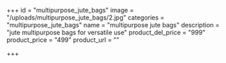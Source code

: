 +++
id = "multipurpose_jute_bags"
image = "/uploads/multipurpose_jute_bags/2.jpg"
categories = "multipurpose_jute_bags"
name = "multipurpose jute bags"
description = "jute multipurpose bags for versatile use"
product_del_price = "999"
product_price = "499"
product_url = ""

+++
